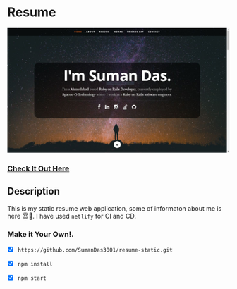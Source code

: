 # Resume
![ReactJS Resume Website](resume.jpg?raw=true "ReactJS Resume Website")
### <a href="http://sumandas.com/" target="_blank">Check It Out Here</a> 

## Description
This is my static resume web application, some of informaton about me is here 😇️🍻️. I have used `netlify` for CI and CD.

### Make it Your Own!.
- [x] `https://github.com/SumanDas3001/resume-static.git`  
- [x] `npm install`
- [x] `npm start`  

